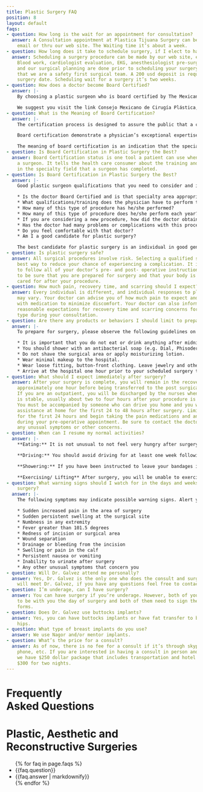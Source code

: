 ```yaml
---
title: Plastic Surgery FAQ
position: 8
layout: default
faqs:
- question: How long is the wait for an appointment for consultation?
  answer: A Consultation appointment at Plastica Tijuana Surgery can be made by phone,
    email or thru our web site. The Waiting time it’s about a week.
- question: How long does it take to schedule surgery, if I elect to have a procedure?
  answer: Scheduling a surgery procedure can be made by our web site, email or phone.
    Blood work, cardiologist evaluation, EKG, anesthesiologist pre-surgical evaluation
    and our surgical planning are done prior to scheduling your surgery. Remember
    that we are a safety first surgical team. A 200 usd deposit is required to schedule
    surgery date. Scheduling wait for a surgery it’s two weeks.
- question: How does a doctor become Board Certified?
  answer: |-
    By choosing a plastic surgeon who is board certified by The Mexican Board of Plastic, Aesthetic and Reconstructive Surgery, you can be assured that the doctor has graduated from an accredited medical school and has completed at least five years of additional training as a resident surgeon in a program accredited by the Accreditation Council for Medical Education. This includes a minimum of five years of residency training in all areas of surgery, including at least two years devoted entirely to plastic surgery. Certification is a voluntary process a surgeon seeks after this training. To become certified, the doctor then must pass comprehensive written and oral exams.

    We suggest you visit the link Consejo Mexicano de Cirugía Plástica, Estética y Reconstructiva, A.C. and click on “Especialistas Certificados” to check whether a doctor is board certified by Mexican Board of Plastic, Aesthetic and Reconstructive Surgery.
- question: What is the Meaning of Board Certification?
  answer: |-
    The certification process is designed to assure the public that a certified medical specialist has successfully completed an approved educational program and an evaluation, including an examination process designed to assess the knowledge, experience and skills requisite to the provision of high quality patient care in that specialty.

    Board certification demonstrate a physician’s exceptional expertise in a particular specialty and/or sub specialty of medical practice. Board certification signals a physician’s commitment and expertise in consistently achieving superior clinical outcomes in a responsive, patient-focused setting. Board certification measures of a physician’s knowledge, experience and skills to provide quality healthcare within a given specialty.

    The meaning of board certification is an indication that the specialist has completed an approved medical education program and an evaluation, including an examination designed to assess the knowledge, experience and skills necessary to provide high quality care in that specialty at the time the certificate is awarded.
- question: Is Board Certification in Plastic Surgery the Best?
  answer: Board Certification status is one tool a patient can use when deciding on
    a surgeon. It tells the health care consumer about the training and examinations
    in the specialty field that a surgeon has completed.
- question: Is Board Certification in Plastic Surgery the Best?
  answer: |-
    Good plastic surgeon qualifications that you need to consider and important information that should be available to you:

    * Is the doctor Board Certified and is that specialty area appropriate to the procedure you are considering?
    * What qualifications/training does the physician have to perform the procedure in question?
    * How many of this type of procedure has he/she performed?
    * How many of this type of procedure does he/she perform each year?
    * If you are considering a new procedure, how did the doctor obtain training for this?
    * Has the doctor had many problems or complications with this procedure?
    * Do you feel comfortable with that doctor?
    * Am I a good candidate for plastic surgery?

    The best candidate for plastic surgery is an individual in good general health who has reasonable expectations about his or her appearance. During your initial consultation, it is extremely important to be honest while discussing your goals and concerns so the surgeon can make an informed, realistic assessment about your candidacy for plastic surgery.
- question: Is plastic surgery safe?
  answer: All surgical procedures involve risk. Selecting a qualified surgeon is the
    best way to reduce your chance of experiencing a complication. It is also important
    to follow all of your doctor’s pre- and post- operative instructions carefully
    to be sure that you are prepared for surgery and that your body is appropriately
    cared for after your procedure.
- question: How much pain, recovery time, and scarring should I expect?
  answer: Every individual is different, and individual responses to plastic surgery
    may vary. Your doctor can advise you of how much pain to expect and provide you
    with medication to minimize discomfort. Your doctor can also inform you about
    reasonable expectations for recovery time and scarring concerns for your procedure
    type during your consultation.
- question: Are there any products or behaviors I should limit to prepare for surgery?
  answer: |-
    To prepare for surgery, please observe the following guidelines on both the day before and day of your surgery:

    * It is important that you do not eat or drink anything after midnight on the day prior to surgery.
    * You should shower with an antibacterial soap (e.g. Dial, Phisoderm), the day before surgery as well as the day of surgery, but avoid scrubbing areas that have been marked for your procedure.
    * Do not shave the surgical area or apply moisturizing lotion.
    * Wear minimal makeup to the hospital.
    * Wear loose fitting, button-front clothing. Leave jewelry and other valuables at home.
    * Arrive at the hospital one hour prior to your scheduled surgery time.
- question: What should I expect immediately after surgery?
  answer: After your surgery is complete, you will remain in the recovery room for
    approximately one hour before being transferred to the post surgical care area.
    If you are an outpatient, you will be discharged by the nurses when your condition
    is stable, usually about two to four hours after your procedure is completed.
    You must be accompanied by someone who can drive you home and you will also need
    assistance at home for the first 24 to 48 hours after surgery. Limit you activities
    for the first 24 hours and begin taking the pain medications and antibiotics prescribed
    during your pre-operative appointment. Be sure to contact the doctor if you have
    any unusual symptoms or other concerns.
- question: When can I resume my normal activities?
  answer: |-
    **Eating:** It is not unusual to not feel very hungry after surgery, but it is best to take your medications with something in your stomach. Small amounts of clear, non-carbonated liquids and bland foods may be tolerated better after anesthesia. You may continue to adjust your diet after surgery as you feel comfortable.

    **Driving:** You should avoid driving for at least one week following your procedure and you should never drive while taking pain medication or if pain limits your ability to move quickly. You will need someone to drive you on the day of surgery as well as the day of your first follow-up appointment.

    **Showering:** If you have been instructed to leave your bandages in place you may only sponge bathe until your doctor removes the dressings. Do not take a bath if you have drains in place, and use only luke warm water for your first few showers after surgery. Make sure someone else is nearby to assist you if you feel lightheaded, and face away from the shower and allow the water to run over your shoulders. Your doctor can inform you when it is appropriate to resume showering normally.

    **Exercising/ Lifting** After surgery, you will be unable to exercise or perform heavy lifting for four to six weeks. You should restrict your activity to avoid prolonged swelling that can stretch the skin and avoid lifting objects over your head. Also, changes in blood pressure associated with exercise or strenuous activity can cause bleeding problems.
- question: What warning signs should I watch for in the days and weeks following
    surgery?
  answer: |-
    The following symptoms may indicate possible warning signs. Alert your doctor immediately if you develop any of the following:

    * Sudden increased pain in the area of surgery
    * Sudden persistent swelling at the surgical site
    * Numbness in any extremity
    * Fever greater than 101.5 degrees
    * Redness of incision or surgical area
    * Wound separation
    * Drainage or bleeding from the incision
    * Swelling or pain in the calf
    * Persistent nausea or vomiting
    * Inability to urinate after surgery
    * Any other unusual symptoms that concern you
- question: Will Dr. Galvez attend me personally?
  answer: Yes, Dr. Galvez is the only one who does the consult and surgeries. You
    will meet Dr. Galvez, if you have any questions feel free to contact us.
- question: I’m underage, can I have surgery?
  answer: You can have surgery if you’re underage. However, both of your parents have
    to be with you the day of surgery and both of them need to sign the consentment
    forms.
- question: Does Dr. Galvez use buttocks implants?
  answer: Yes, you can have buttocks implants or have fat transfer to buttocks and
    hips.
- question: What type of breast implants do you use?
  answer: We use Nagor and/or mentor implants.
- question: What’s the price for a consult?
  answer: As of now, there is no fee for a consult if it’s through skype, facetime,
    phone, etc. If you are interested in having a consult in person and you live faraway,
    we have $250 dollar package that includes transportation and hotel for one day,
    $300 for two nights.
---
```


<div class='wrap'>
  <div class='section u-py6'>
    <div class='section-row'>
      <div class='section-chunk u-size5of13 u-px4 u-pr2 u-mAuto u-sm-size10of12 u-sm-alignCenter u-sm-clear'>
        <h1 class='u-mt1'>
          <strong>
            Frequently<br/>
            Asked Questions
          </strong>
        </h1>
        <h1 class='u-textPrimary'>
          Plastic, Aesthetic
          and Reconstructive
          Surgeries
        </h1>
      </div>
      <div class='section-chunk u-size8of13 u-px4 u-sm-sizeFull u-sm-mt3'>
        <div class='article u-pb3'>
          <ul>
            {% for faq in page.faqs %}
              <li class='unorderedList-item'>
                <a class='u-textBase js-achordeon'>
                  {{faq.question}}
                </a>
              </li>
              <li class='bulletList-item {%if forloop.index > 3 %}u-hidden{% endif %}'>
                {{faq.answer | markdownify}}
              </li>
            {% endfor %}
          </ul>
        </div>
      </div>
    </div>
  </div>
</div>
